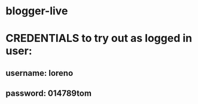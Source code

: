 # blogger-live
# CREDENTIALS to try out as logged in user: 
## username: loreno
## password: 014789tom
